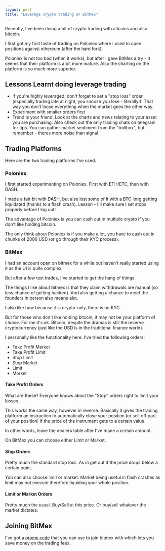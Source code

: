 ```yaml
---
layout: post
title: "Leverage crypto trading on BitMex"
---
```


Recently, I've been doing a bit of crypto trading with altcoins and also bitcoin.

I first got my first taste of trading on Poloniex where I used to open positions against ethereum (after the hard fork).

Poloniex is not too bad (when it works), but after I gave BitMex a try - it seems that their platform is a bit more mature. Also the charting on the platform is so much more superior.

## Lessons Learnt doing leverage trading

* If you're highly leveraged, don't forget to set a "stop loss" order (especially trading late at night, you snooze you lose - literally!). That way you don't loose everything when the market goes the other way.
* Experiment with smaller orders first
* Trend is your friend. Look at the charts and news relating to your asset you are purchasing. Also check out the only trading chats on telegram for tips. You can gather market sentiment from the "trollbox", but remember - theres more noise than signal


## Trading Platforms

Here are the two trading platforms I've used.

### Poloniex

I first started experimenting on Poloniex. First with ETH/ETC, then with DASH.

I made a fair bit with DASH, but also lost some of it with a BTC long getting liquidated (thanks to a flash crash). Lesson - I'll make sure I set stops properly before I log out!

The advantage of Poloniex is you can cash out in multiple crypto if you don't like holding bitcoin.

The only think about Poloniex is if you make a lot, you have to cash out in chunks of 2000 USD (or go through their KYC process).

### BitMex

I had an account open on bitmex for a while but haven't really started using it as the UI is quite complex.

But after a few test trades, I've started to get the hang of things.

The things I like about bitmex is that they claim withdrawals are manual (so less chance of getting hacked). And also getting a chance to meet the founders in person also means alot.

I also like how because it is crypto-only, there is no KYC.

But for those who don't like holding bitcoin, it may not be your platform of choice. For me it's ok. Bitcoin, despite the dramas is still the reserve cryptocurrency (just like the USD is in the traditional finance world).

I personally like the functionality here. I've tried the following orders:

* Take Profit Market
* Take Profit Limit
* Stop Limit
* Stop Market
* Limit
* Market

#### Take Profit Orders

What are these? Everyone knows about the "Stop" orders right to limit your losses.

This works the same way, however in reverse. Basically it gives the trading platform an instruction to automatically close your position (or sell off part of your position) if the price of the instrument gets to a certain value.

In other words, leave the dealers table after I've made a certain amount.

On BitMex you can choose either Limit or Market.

#### Stop Orders

Pretty much the standard stop loss. As in get out if the price drops below a certain point.

You can also choose limit or market. Market being useful in flash crashes as limit may not execute therefore liquiding your whole position.

#### Limit or Market Orders

Pretty much the usual. Buy/Sell at this price. Or buy/sell whatever the market dictates.

## Joining BitMex

I've got a [promo code](https://www.bitmex.com/register/TjGKqo) that you can use to join bitmex with which lets you save money on the trading fees. 
